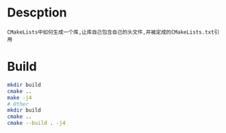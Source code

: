 # Descption
```
CMakeLists中如何生成一个库,让库自己包含自己的头文件,并被定成的CMakeLists.txt引用
```

# Build
```bash
mkdir build
cmake ..
make -j4
# Other
mkdir build
cmake ..
cmake --build . -j4
```